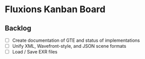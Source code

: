 # Fluxions Kanban Board

## Backlog

- [ ] Create documentation of GTE and status of implementations
- [ ] Unify XML, Wavefront-style, and JSON scene formats
- [ ] Load / Save EXR files
